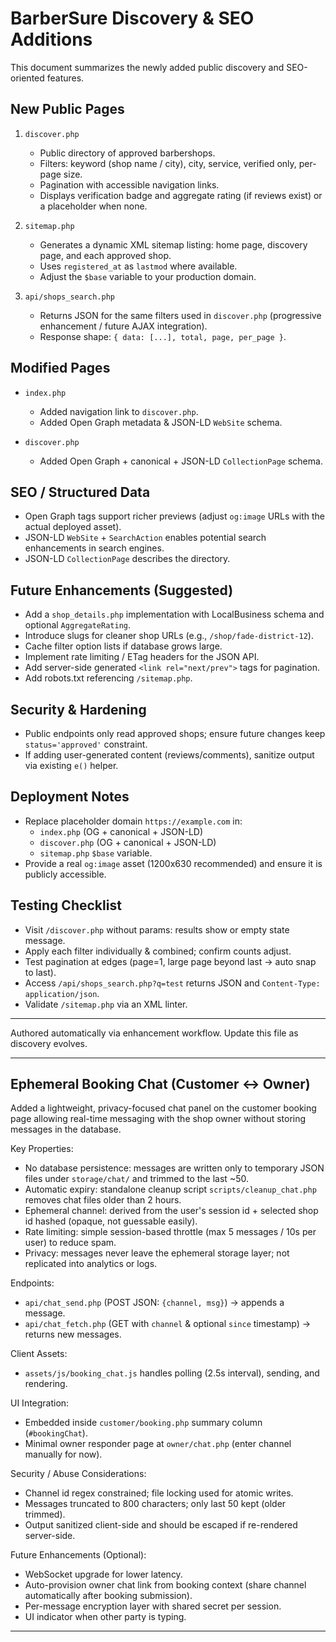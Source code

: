 # BarberSure Discovery & SEO Additions

This document summarizes the newly added public discovery and SEO-oriented features.

## New Public Pages

1. `discover.php`

    - Public directory of approved barbershops.
    - Filters: keyword (shop name / city), city, service, verified only, per-page size.
    - Pagination with accessible navigation links.
    - Displays verification badge and aggregate rating (if reviews exist) or a placeholder when none.

2. `sitemap.php`

    - Generates a dynamic XML sitemap listing: home page, discovery page, and each approved shop.
    - Uses `registered_at` as `lastmod` where available.
    - Adjust the `$base` variable to your production domain.

3. `api/shops_search.php`
    - Returns JSON for the same filters used in `discover.php` (progressive enhancement / future AJAX integration).
    - Response shape: `{ data: [...], total, page, per_page }`.

## Modified Pages

-   `index.php`

    -   Added navigation link to `discover.php`.
    -   Added Open Graph metadata & JSON-LD `WebSite` schema.

-   `discover.php`
    -   Added Open Graph + canonical + JSON-LD `CollectionPage` schema.

## SEO / Structured Data

-   Open Graph tags support richer previews (adjust `og:image` URLs with the actual deployed asset).
-   JSON-LD `WebSite` + `SearchAction` enables potential search enhancements in search engines.
-   JSON-LD `CollectionPage` describes the directory.

## Future Enhancements (Suggested)

-   Add a `shop_details.php` implementation with LocalBusiness schema and optional `AggregateRating`.
-   Introduce slugs for cleaner shop URLs (e.g., `/shop/fade-district-12`).
-   Cache filter option lists if database grows large.
-   Implement rate limiting / ETag headers for the JSON API.
-   Add server-side generated `<link rel="next/prev">` tags for pagination.
-   Add robots.txt referencing `/sitemap.php`.

## Security & Hardening

-   Public endpoints only read approved shops; ensure future changes keep `status='approved'` constraint.
-   If adding user-generated content (reviews/comments), sanitize output via existing `e()` helper.

## Deployment Notes

-   Replace placeholder domain `https://example.com` in:
    -   `index.php` (OG + canonical + JSON-LD)
    -   `discover.php` (OG + canonical + JSON-LD)
    -   `sitemap.php` `$base` variable.
-   Provide a real `og:image` asset (1200x630 recommended) and ensure it is publicly accessible.

## Testing Checklist

-   Visit `/discover.php` without params: results show or empty state message.
-   Apply each filter individually & combined; confirm counts adjust.
-   Test pagination at edges (page=1, large page beyond last -> auto snap to last).
-   Access `/api/shops_search.php?q=test` returns JSON and `Content-Type: application/json`.
-   Validate `/sitemap.php` via an XML linter.

---

Authored automatically via enhancement workflow. Update this file as discovery evolves.

---

## Ephemeral Booking Chat (Customer ↔ Owner)

Added a lightweight, privacy-focused chat panel on the customer booking page allowing real-time messaging with the shop owner without storing messages in the database.

Key Properties:

-   No database persistence: messages are written only to temporary JSON files under `storage/chat/` and trimmed to the last ~50.
-   Automatic expiry: standalone cleanup script `scripts/cleanup_chat.php` removes chat files older than 2 hours.
-   Ephemeral channel: derived from the user's session id + selected shop id hashed (opaque, not guessable easily).
-   Rate limiting: simple session-based throttle (max 5 messages / 10s per user) to reduce spam.
-   Privacy: messages never leave the ephemeral storage layer; not replicated into analytics or logs.

Endpoints:

-   `api/chat_send.php` (POST JSON: `{channel, msg}`) → appends a message.
-   `api/chat_fetch.php` (GET with `channel` & optional `since` timestamp) → returns new messages.

Client Assets:

-   `assets/js/booking_chat.js` handles polling (2.5s interval), sending, and rendering.

UI Integration:

-   Embedded inside `customer/booking.php` summary column (`#bookingChat`).
-   Minimal owner responder page at `owner/chat.php` (enter channel manually for now).

Security / Abuse Considerations:

-   Channel id regex constrained; file locking used for atomic writes.
-   Messages truncated to 800 characters; only last 50 kept (older trimmed).
-   Output sanitized client-side and should be escaped if re-rendered server-side.

Future Enhancements (Optional):

-   WebSocket upgrade for lower latency.
-   Auto-provision owner chat link from booking context (share channel automatically after booking submission).
-   Per-message encryption layer with shared secret per session.
-   UI indicator when other party is typing.

---
